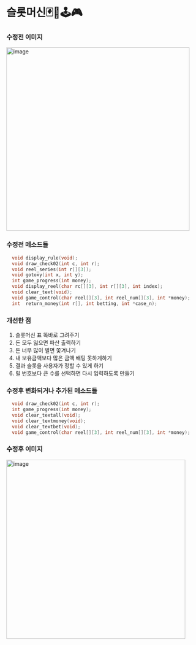 
# 슬롯머신🃏🎰🕹🎮
### 수정전 이미지
<img width="478" alt="image" src="https://user-images.githubusercontent.com/93762014/196649871-7582c117-a97f-44e5-8f64-3bdba76f5f50.png">

### 수정전 메소드들
```C
  void display_rule(void);
  void draw_check02(int c, int r);
  void reel_series(int r[][3]);
  void gotoxy(int x, int y);
  int game_progress(int money);
  void display_reel(char rc[][3], int r[][3], int index);
  void clear_text(void);
  void game_control(char reel[][3], int reel_num[][3], int *money);
  int  return_money(int r[], int betting, int *case_n);
```

### 개선한 점

  1. 슬롯머신 표 똑바로 그려주기
  2. 돈 모두 잃으면 파산 출력하기
  3. 돈 너무 많이 벌면 쫓겨나기
  4. 내 보유금액보다 많은 금액 배팅 못하게하기
  5. 결과 슬롯을 사용자가 정할 수 있게 하기
  6. 릴 번호보다 큰 수를 선택하면 다시 입력하도록 만들기


### 수정후 변화되거나 추가된 메소드들
```C
  void draw_check02(int c, int r);
  int game_progress(int money);
  void clear_textall(void);
  void clear_textmoney(void);
  void clear_textbet(void);
  void game_control(char reel[][3], int reel_num[][3], int *money);
```

### 수정후 이미지
<img width="467" alt="image" src="https://user-images.githubusercontent.com/93762014/196650115-144680c1-a1aa-40ff-8212-0d67dfb43468.png">
